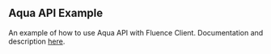 ## Aqua API Example

An example of how to use Aqua API with Fluence Client.
Documentation and description [here](https://fluence.dev/docs/aqua-book/aqua-js-api).